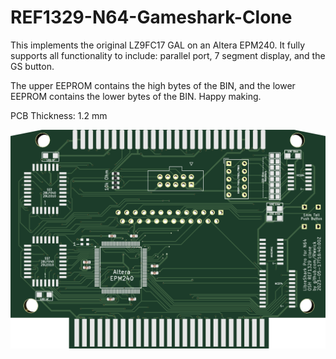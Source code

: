 # REF1329-N64-Gameshark-Clone
This implements the original LZ9FC17 GAL on an Altera EPM240. It fully supports all functionality to include: parallel port, 7 segment display, and the GS button.

The upper EEPROM contains the high bytes of the BIN, and the lower EEPROM contains the lower bytes of the BIN. Happy making.

PCB Thickness: 1.2 mm

![image](https://github.com/Modman/REF1329-N64-Gameshark-Clone/blob/main/Front.png)
